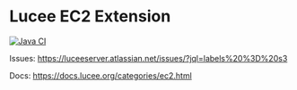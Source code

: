 # Lucee EC2 Extension

[![Java CI](https://github.com/lucee/extension-ec2/actions/workflows/main.yml/badge.svg)](https://github.com/lucee/extension-ec2/actions/workflows/main.yml)

Issues: https://luceeserver.atlassian.net/issues/?jql=labels%20%3D%20s3

Docs: https://docs.lucee.org/categories/ec2.html
